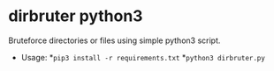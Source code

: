 # dirbruter python3
Bruteforce directories or files using simple python3 script.


* Usage: 
*`pip3 install -r requirements.txt`
*`python3 dirbruter.py`

